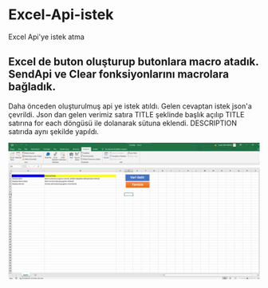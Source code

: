 # Excel-Api-istek
 Excel Api'ye istek atma

## Excel de buton oluşturup butonlara macro atadık. SendApi ve Clear fonksiyonlarını macrolara bağladık.

Daha önceden oluşturulmuş api ye istek atıldı. Gelen cevaptan istek json'a çevrildi. Json dan gelen verimiz satıra TITLE şeklinde başlık açılıp TITLE satırına for each döngüsü ile dolanarak 
sütuna eklendi. DESCRIPTION satırıda aynı şekilde yapıldı.

![](ekranapi.png)